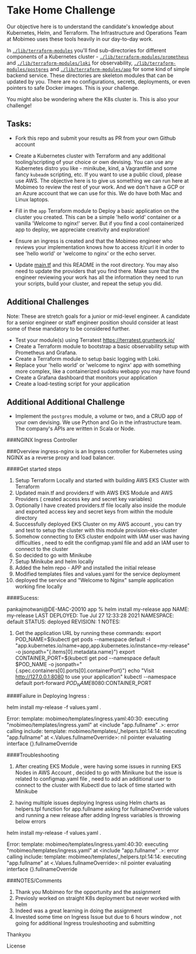 # Take Home Challenge

Our objective here is to understand the candidate's knowledge about Kubernetes, Helm, and Terraform. The Infrastructure and Operations Team at Mobimeo uses these tools heavily in our day-to-day work.

In [`./lib/terraform-modules`](./lib/terraform-modules) you'll find sub-directories for different components of a Kubernetes cluster - [`./lib/terraform-modules/prometheus`](./lib/terraform-modules/prometheus) and [`./lib/terraform-modules/loki`](./lib/terraform-modules/loki) for observability, [`./lib/terraform-modules/postgres`](./lib/terraform-modules/postgres) and [`./lib/terraform-modules/app`](./lib/terraform-modules/app) for some kind of simple backend service. These directories are skeleton modules that can be updated by you. There are no configurations, secrets, deployments, or even pointers to safe Docker images. This is your challenge.

You might also be wondering where the K8s cluster is. This is also your challenge!

## Tasks:

- Fork this repo and submit your results as PR from your own Github account

- Create a Kubernetes cluster with Terraform and any additional tooling/scripting of your choice or own devising. You can use any Kubernetes distro you like - minikube, kind, a Vagrantfile and some fancy `kubeadm` scripting, etc. If you want to use a public cloud, please use AWS. The objective here is to give us something we can run here at Mobimeo to review the rest of your work. And we don't have a GCP or an Azure account that we can use for this. We do have both Mac and Linux laptops.

- Fill in the `app` Terraform module to Deploy a basic application on the cluster you created. This can be a simple 'hello world' container or a vanilla 'Welcome to nginx!' server. But if you find a cool containerized app to deploy, we appreciate creativity and exploration!

- Ensure an ingress is created and that the Mobimeo engineer who reviews your implementation knows how to access it/curl it in order to see 'hello world' or 'welcome to nginx' or the echo server.

- Update [main.tf](./main.tf) and this README in the root directory. You may also need to update the providers that you find there. Make sure that the engineer reviewing your work has all the information they need to run your scripts, build your cluster, and repeat the setup you did.

## Additional Challenges
Note: These are stretch goals for a junior or mid-level engineer. A candidate for a senior engineer or staff engineer position should consider at least some of these mandatory to be considered further.

- Test your module(s) using Terratest https://terratest.gruntwork.io/
- Create a Terraform module to bootstrap a basic observability setup with Prometheus and Grafana.
- Create a Terraform module to setup basic logging with Loki.
- Replace your 'hello world' or 'welcome to nginx' app with something more complex, like a containerized sudoku webapp you may have found
- Create a Grafana dashboard that monitors your application
- Create a load-testing script for your application


## Additional Additional Challenge
- Implement the `postgres` module, a volume or two, and a CRUD app of your own devising. We use Python and Go in the infrastructure team. The company's APIs are written in Scala or Node.


###NGINX Ingress Controller


###Overview
ingress-nginx is an Ingress controller for Kubernetes using NGINX as a reverse proxy and load balancer.



####Get started steps


1) Setup Terraform Locally and started with building AWS EKS Cluster with Terraform
2) Updated main.tf and providers.tf with AWS EKS Module and AWS Providers ( created access key and secret key variables)
3) Optionally I have created providers.tf file locally also inside the module and exported access key and secret keys from within the module directory
4) Successfully deployed EKS Cluster on my AWS account , you can try and test to setup the cluster with this module provision-eks-cluster
5) Somehow connecting to EKS cluster endpoint with IAM user was having difficulties , need to edit the configmap.yaml file and add an IAM user to connect to the cluster
4) So decided to go with Minikube
5) Setup Minikube and helm locally
6) Added the helm repo - APP and installed the initial release
7) Modified templates files and values.yaml for the service deployment
8) deployed the service and "Welcome to Nginx" sample application working fine locally

####Sucess:

pankajmotwani@DE-MAC-20010 app % helm install my-release app
NAME: my-release
LAST DEPLOYED: Tue Jul 27 12:33:28 2021
NAMESPACE: default
STATUS: deployed
REVISION: 1
NOTES:
1. Get the application URL by running these commands:
  export POD_NAME=$(kubectl get pods --namespace default -l "app.kubernetes.io/name=app,app.kubernetes.io/instance=my-release" -o jsonpath="{.items[0].metadata.name}")
  export CONTAINER_PORT=$(kubectl get pod --namespace default $POD_NAME -o jsonpath="{.spec.containers[0].ports[0].containerPort}")
  echo "Visit http://127.0.0.1:8080 to use your application"
  kubectl --namespace default port-forward $POD_NAME 8080:$CONTAINER_PORT

####Failure in Deploying Ingress :

helm install my-release -f values.yaml .

Error: template: mobimeo/templates/ingress.yaml:40:30: executing "mobimeo/templates/ingress.yaml" at <include "app.fullname" .>: error calling include: template: mobimeo/templates/_helpers.tpl:14:14: executing "app.fullname" at <.Values.fullnameOverride>: nil pointer evaluating interface {}.fullnameOverride


####Troubleshooting

1) After creating EKS Module , were having some issues in running EKS Nodes in AWS Account , decided to go with Minikune but the issue is related to configmap.yaml file , need to add an additional user to connect to the cluster with Kubectl
due to lack of time started with Minikube

2) having multiple issues deploying Ingress using Helm charts as helpers.tpl function for app.fullname asking for fullnameOverride
values and running a new release after adding Ingress variables is throwing below errors

helm install my-release -f values.yaml .

Error: template: mobimeo/templates/ingress.yaml:40:30: executing "mobimeo/templates/ingress.yaml" at <include "app.fullname" .>: error calling include: template: mobimeo/templates/_helpers.tpl:14:14: executing "app.fullname" at <.Values.fullnameOverride>: nil pointer evaluating interface {}.fullnameOverride

###NOTES/Comments

1) Thank you Mobimeo for the opportunity and the assignment
2) Previosly worked on straight K8s deployment but never worked with helm
3) Indeed was a great learning in doing the assignment
4) Invested some time on Ingress Issue but due to 6 hours window , not going for additional Ingress trouleshooting and submitting

Thankyou






License
